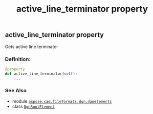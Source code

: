 ﻿---
title: active_line_terminator property
second_title: Aspose.CAD for Python via .NET API References
description: 
type: docs
weight: 40
url: /python-net/aspose.cad.fileformats.dgn.dgnelements/dgnrootelement/active_line_terminator/
is_root: false
---

## active_line_terminator property


Gets active line terminator
### Definition:
```python
@property
def active_line_terminator(self):
    ...
```

### See Also
* module [`aspose.cad.fileformats.dgn.dgnelements`](../../)
* class [`DgnRootElement`](/cad/python-net/aspose.cad.fileformats.dgn.dgnelements/dgnrootelement)
